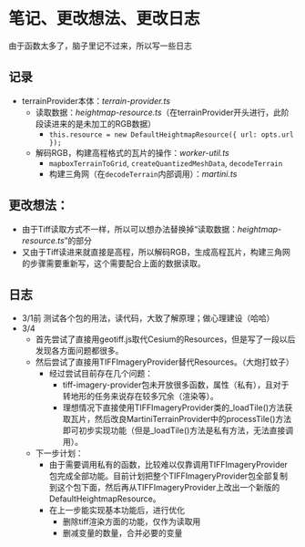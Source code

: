 # 笔记、更改想法、更改日志
由于函数太多了，脑子里记不过来，所以写一些日志
## 记录
- terrainProvider本体：*terrain-provider.ts*
  - 读取数据：*heightmap-resource.ts*（在terrainProvider开头进行，此阶段读进来的是未加工的RGB数据）
    - ```this.resource = new DefaultHeightmapResource({ url: opts.url });```
  - 解码RGB，构建高程格式的瓦片的操作：*worker-util.ts*
    - ```mapboxTerrainToGrid```, ```createQuantizedMeshData```, ```decodeTerrain```
    - 构建三角网（在```decodeTerrain```内部调用）：*martini.ts*

## 更改想法：
- 由于Tiff读取方式不一样，所以可以想办法替换掉“读取数据：*heightmap-resource.ts*”的部分
- 又由于Tiff读进来就直接是高程，所以解码RGB，生成高程瓦片，构建三角网的步骤需要重新写，这个需要配合上面的数据读取。

## 日志
- 3/1前 测试各个包的用法，读代码，大致了解原理；做心理建设（哈哈）
- 3/4 
  - 首先尝试了直接用geotiff.js取代Cesium的Resources，但是写了一段以后发现各方面问题都很多。
  - 然后尝试了直接用TIFFImageryProvider替代Resources。（大炮打蚊子）
    - 经过尝试目前存在几个问题：
      - tiff-imagery-provider包未开放很多函数，属性（私有），且对于转地形的任务来说存在较多冗余（渲染等）。
      - 理想情况下直接使用TIFFImageryProvider类的_loadTile()方法获取瓦片，然后改良MartiniTerrainProvider中的processTile()方法即可初步实现功能（但是_loadTile()方法是私有方法，无法直接调用）。
  - 下一步计划：
    - 由于需要调用私有的函数，比较难以仅靠调用TIFFImageryProvider包完成全部功能。目前计划把整个TIFFImageryProvider包全部复制到这个包下面，然后再从TIFFImageryProvider上改出一个新版的DefaultHeightmapResource。
    - 在上一步能实现基本功能后，进行优化
      - 删除tiff渲染方面的功能，仅作为读取用
      - 删减变量的数量，合并必要的变量